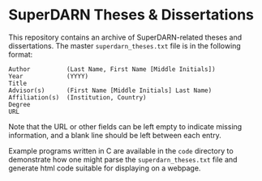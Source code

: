 # SuperDARN Theses & Dissertations
This repository contains an archive of SuperDARN-related theses and dissertations.
The master `superdarn_theses.txt` file is in the following format:

```
Author          (Last Name, First Name [Middle Initials])
Year            (YYYY)
Title
Advisor(s)      (First Name [Middle Initials] Last Name)
Affiliation(s)  (Institution, Country)
Degree
URL
```

Note that the URL or other fields can be left empty to indicate missing information,
and a blank line should be left between each entry.

Example programs written in C are available in the `code` directory to demonstrate
how one might parse the `superdarn_theses.txt` file and generate html code suitable
for displaying on a webpage.

